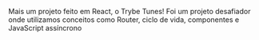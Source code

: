 Mais um projeto feito em React, o Trybe Tunes! Foi um projeto desafiador onde utilizamos conceitos como Router, ciclo de vida, componentes e JavaScript assíncrono
